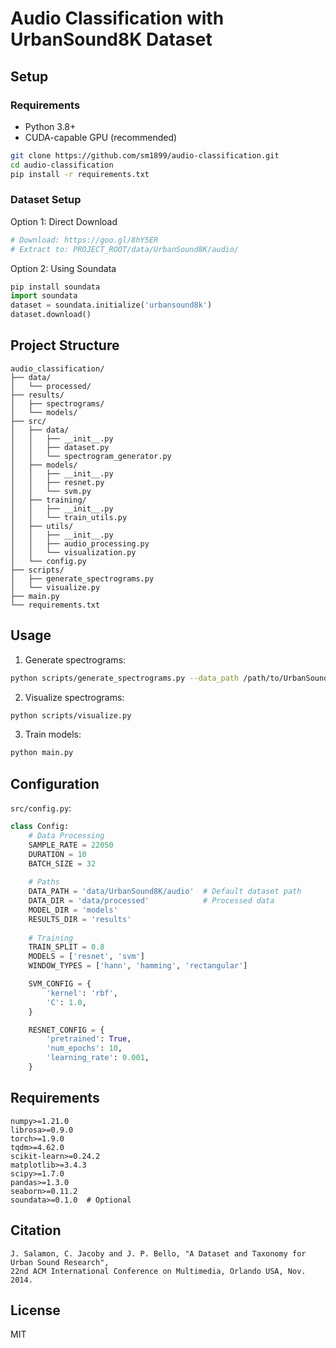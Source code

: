 # Audio Classification with UrbanSound8K Dataset

## Setup

### Requirements
- Python 3.8+
- CUDA-capable GPU (recommended)

```bash
git clone https://github.com/sm1899/audio-classification.git
cd audio-classification
pip install -r requirements.txt
```

### Dataset Setup
Option 1: Direct Download
```bash
# Download: https://goo.gl/8hY5ER
# Extract to: PROJECT_ROOT/data/UrbanSound8K/audio/
```

Option 2: Using Soundata
```python
pip install soundata
import soundata
dataset = soundata.initialize('urbansound8k')
dataset.download()
```

## Project Structure
```
audio_classification/
├── data/
│   └── processed/
├── results/
│   ├── spectrograms/
│   └── models/
├── src/
│   ├── data/
│   │   ├── __init__.py
│   │   ├── dataset.py
│   │   └── spectrogram_generator.py
│   ├── models/
│   │   ├── __init__.py
│   │   ├── resnet.py
│   │   └── svm.py
│   ├── training/
│   │   ├── __init__.py
│   │   └── train_utils.py
│   ├── utils/
│   │   ├── __init__.py
│   │   ├── audio_processing.py
│   │   └── visualization.py
│   └── config.py
├── scripts/
│   ├── generate_spectrograms.py
│   └── visualize.py
├── main.py
└── requirements.txt
```

## Usage

1. Generate spectrograms:
```bash
python scripts/generate_spectrograms.py --data_path /path/to/UrbanSound8K/audio --save_dir data/processed
```

2. Visualize spectrograms:
```bash
python scripts/visualize.py
```

3. Train models:
```bash
python main.py
```

## Configuration
`src/config.py`:
```python
class Config:
    # Data Processing
    SAMPLE_RATE = 22050
    DURATION = 10
    BATCH_SIZE = 32
    
    # Paths
    DATA_PATH = 'data/UrbanSound8K/audio'  # Default dataset path
    DATA_DIR = 'data/processed'            # Processed data
    MODEL_DIR = 'models'
    RESULTS_DIR = 'results'
    
    # Training
    TRAIN_SPLIT = 0.8
    MODELS = ['resnet', 'svm']
    WINDOW_TYPES = ['hann', 'hamming', 'rectangular']

    SVM_CONFIG = {
        'kernel': 'rbf',
        'C': 1.0,
    }

    RESNET_CONFIG = {
        'pretrained': True,
        'num_epochs': 10,
        'learning_rate': 0.001,
    }
```

## Requirements
```
numpy>=1.21.0
librosa>=0.9.0
torch>=1.9.0
tqdm>=4.62.0
scikit-learn>=0.24.2
matplotlib>=3.4.3
scipy>=1.7.0
pandas>=1.3.0
seaborn>=0.11.2
soundata>=0.1.0  # Optional
```

## Citation
```
J. Salamon, C. Jacoby and J. P. Bello, "A Dataset and Taxonomy for Urban Sound Research", 
22nd ACM International Conference on Multimedia, Orlando USA, Nov. 2014.
```

## License
MIT
```

